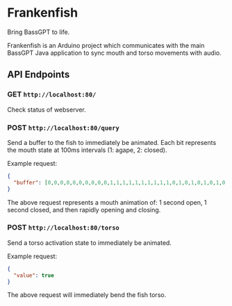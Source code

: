 # Frankenfish
Bring BassGPT to life. 

Frankenfish is an Arduino project which communicates with the main BassGPT Java application to sync mouth and torso movements with audio.

## API Endpoints

### GET `http://localhost:80/`
Check status of webserver.

### POST `http://localhost:80/query`
Send a buffer to the fish to immediately be animated. Each bit represents the mouth state at 100ms intervals (1: agape, 2: closed).

Example request:
```json
{
  "buffer": [0,0,0,0,0,0,0,0,0,0,1,1,1,1,1,1,1,1,1,1,0,1,0,1,0,1,0,1,0,1]
}
```
The above request represents a mouth animation of: 1 second open, 1 second closed, and then rapidly opening and closing.

### POST `http://localhost:80/torso`
Send a torso activation state to immediately be animated.

Example request:
```json
{
  "value": true
}
```
The above request will immediately bend the fish torso.